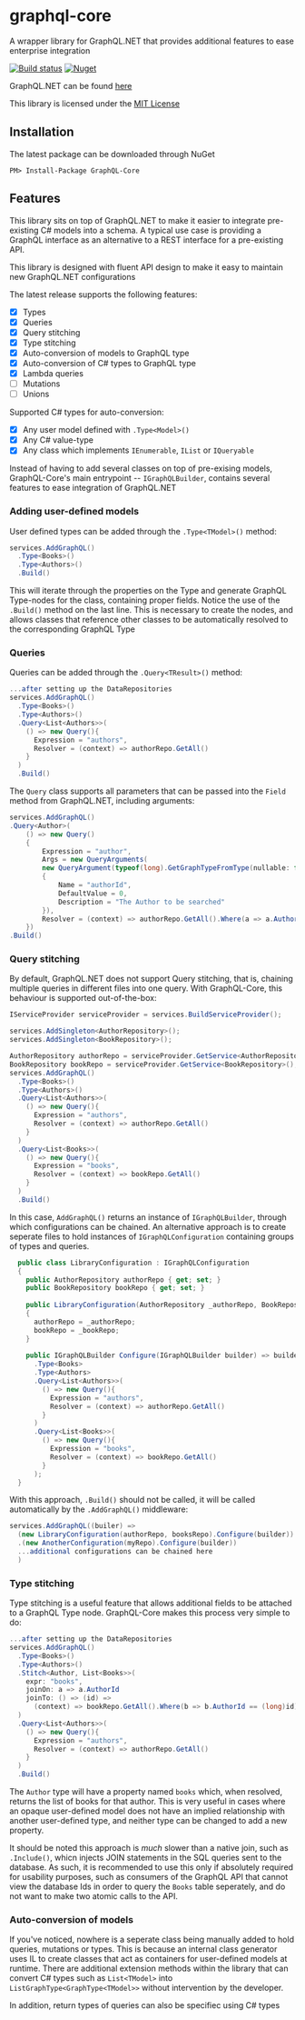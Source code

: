 # graphql-core
A wrapper library for GraphQL.NET that provides additional features to ease enterprise integration

[![Build status](https://ci.appveyor.com/api/projects/status/dptn1yq8wc65mmxs?svg=true)](https://ci.appveyor.com/project/Michannne/graphql-core) [![Nuget](https://img.shields.io/nuget/v/GraphQL-Core.svg)](https://www.nuget.org/packages/GraphQL-Core)

GraphQL.NET can be found [here](https://github.com/graphql-dotnet/graphql-dotnet/)

This library is licensed under the [MIT License](https://licenses.nuget.org/MIT)

## Installation

The latest package can be downloaded through NuGet

```
PM> Install-Package GraphQL-Core
```

## Features

This library sits on top of GraphQL.NET to make it easier to integrate pre-existing C# models into a schema. A typical use case is providing a GraphQL interface as an alternative to a REST interface for a pre-existing API.

This library is designed with fluent API design to make it easy to maintain new GraphQL.NET configurations

The latest release supports the following features:
- [x] Types
- [x] Queries
- [x] Query stitching
- [x] Type stitching
- [x] Auto-conversion of models to GraphQL type
- [x] Auto-conversion of C# types to GraphQL type
- [x] Lambda queries
- [ ] Mutations
- [ ] Unions

Supported C# types for auto-conversion:
- [x] Any user model defined with `.Type<Model>()`
- [x] Any C# value-type
- [x] Any class which implements `IEnumerable`, `IList` or `IQueryable`
  
Instead of having to add several classes on top of pre-exising models, GraphQL-Core's main entrypoint -- `IGraphQLBuilder`, contains several features to ease integration of GraphQL.NET

### Adding user-defined models
User defined types can be added through the `.Type<TModel>()` method:

```csharp
services.AddGraphQL()
  .Type<Books>()
  .Type<Authors>()
  .Build()
```

This will iterate through the properties on the Type and generate GraphQL Type-nodes for the class, containing proper fields.
Notice the use of the `.Build()` method on the last line. This is necessary to create the nodes, and allows classes that reference other classes to be automatically resolved to the corresponding GraphQL Type

### Queries

Queries can be added through the `.Query<TResult>()` method:

```csharp
...after setting up the DataRepositories
services.AddGraphQL()
  .Type<Books>()
  .Type<Authors>()
  .Query<List<Authors>>(
    () => new Query(){
      Expression = "authors",
      Resolver = (context) => authorRepo.GetAll()
    }
  )
  .Build()
```

The `Query` class supports all parameters that can be passed into the `Field` method from GraphQL.NET, including arguments:

```csharp
services.AddGraphQL()
.Query<Author>(
    () => new Query()
    {
        Expression = "author",
        Args = new QueryArguments(
        new QueryArgument(typeof(long).GetGraphTypeFromType(nullable: false))
        {
            Name = "authorId",
            DefaultValue = 0,
            Description = "The Author to be searched"
        }),
        Resolver = (context) => authorRepo.GetAll().Where(a => a.AuthorId == (long)context.Arguments["authorId"])
    })
.Build()
```

### Query stitching

By default, GraphQL.NET does not support Query stitching, that is, chaining multiple queries in different files into one query. With GraphQL-Core, this behaviour is supported out-of-the-box:

```csharp
IServiceProvider serviceProvider = services.BuildServiceProvider();

services.AddSingleton<AuthorRepository>();
services.AddSingleton<BookRepository>();

AuthorRepository authorRepo = serviceProvider.GetService<AuthorRepository>();
BookRepository bookRepo = serviceProvider.GetService<BookRepository>();
services.AddGraphQL()
  .Type<Books>()
  .Type<Authors>()
  .Query<List<Authors>>(
    () => new Query(){
      Expression = "authors",
      Resolver = (context) => authorRepo.GetAll()
    }
  )
  .Query<List<Books>>(
    () => new Query(){
      Expression = "books",
      Resolver = (context) => bookRepo.GetAll()
    }
  )
  .Build()
```

In this case, `AddGraphQL()` returns an instance of `IGraphQLBuilder`, through which configurations can be chained. An alternative approach is to create seperate files to hold instances of `IGraphQLConfiguration` containing groups of types and queries.

```csharp
  public class LibraryConfiguration : IGraphQLConfiguration
  {
    public AuthorRepository authorRepo { get; set; }
    public BookRepository bookRepo { get; set; }
    
    public LibraryConfiguration(AuthorRepository _authorRepo, BookRepository _bookRepo)
    {
      authorRepo = _authorRepo;
      bookRepo = _bookRepo;
    }
    
    public IGraphQLBuilder Configure(IGraphQLBuilder builder) => builder
      .Type<Books>
      .Type<Authors>
      .Query<List<Authors>>(
        () => new Query(){
          Expression = "authors",
          Resolver = (context) => authorRepo.GetAll()
        }
      )
      .Query<List<Books>>(
        () => new Query(){
          Expression = "books",
          Resolver = (context) => bookRepo.GetAll()
        }
      );
  }
```

With this approach, `.Build()` should not be called, it will be called automatically by the `.AddGraphQL()` middleware:

```csharp
services.AddGraphQL((builer) =>
  (new LibraryConfiguration(authorRepo, booksRepo).Configure(builder))
  .(new AnotherConfiguration(myRepo).Configure(builder))
  ...additional configurations can be chained here
  )
```

### Type stitching

Type stitching is a useful feature that allows additional fields to be attached to a GraphQL Type node. GraphQL-Core makes this process very simple to do:

```csharp
...after setting up the DataRepositories
services.AddGraphQL()
  .Type<Books>()
  .Type<Authors>()
  .Stitch<Author, List<Books>>(
    expr: "books",
    joinOn: a => a.AuthorId
    joinTo: () => (id) =>
      (context) => bookRepo.GetAll().Where(b => b.AuthorId == (long)id)
  )
  .Query<List<Authors>>(
    () => new Query(){
      Expression = "authors",
      Resolver = (context) => authorRepo.GetAll()
    }
  )
  .Build()
```

The `Author` type will have a property named `books` which, when resolved, returns the list of books for that author. This is very useful in cases where an opaque user-defined model does not have an implied relationship with another user-defined type, and neither type can be changed to add a new property. 

It should be noted this approach is *much* slower than a native join, such as `.Include()`, whicn injects JOIN statements in the SQL queries sent to the database. As such, it is recommended to use this only if absolutely required for usability purposes, such as consumers of the GraphQL API that cannot view the database Ids in order to query the `Books` table seperately, and do not want to make two atomic calls to the API.

### Auto-conversion of models

If you've noticed, nowhere is a seperate class being manually added to hold queries, mutations or types. This is because an internal class generator uses IL to create classes that act as containers for user-defined models at runtime. There are additional extension methods within the library that can convert C# types such as `List<TModel>` into `ListGraphType<GraphType<TModel>>` without intervention by the developer.

In addition, return types of queries can also be specifiec using C# types
